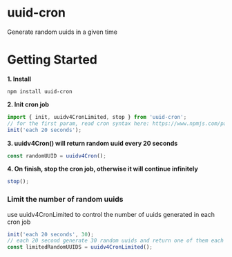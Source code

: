 # uuid-cron
Generate random uuids in a given time

# Getting Started

**1. Install**
```shell
npm install uuid-cron
```
**2. Init cron job**
```typescript
import { init, uuidv4CronLimited, stop } from 'uuid-cron';
// for the first param, read cron syntax here: https://www.npmjs.com/package/human-to-cron
init('each 20 seconds');
```

**3. uuidv4Cron() will return random uuid every 20 seconds**
```typescript
const randomUUID = uuidv4Cron();
```

**4. On finish, stop the cron job, otherwise it will continue infinitely**
```typescript
stop();
```

### Limit the number of random uuids
use uuidv4CronLimited to control the number of uuids generated in each cron job
```typescript
init('each 20 seconds', 30);
// each 20 second generate 30 random uuids and return one of them each time
const limitedRandomUUIDS = uuidv4CronLimited();
```
    

